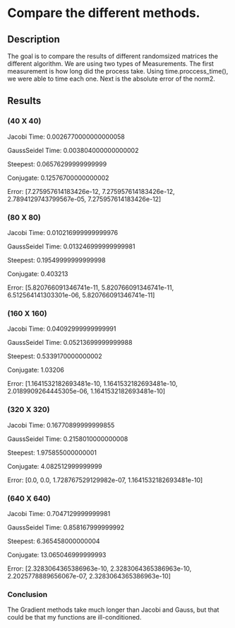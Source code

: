 # Compare the different methods.

## Description
The goal is to compare the results of different randomsized matrices the different algorithm. We are using two types of Measurements. 
The first measurement is how long did the process take. Using time.proccess_time(), we were able to time each one. Next is the absolute error of the norm2.

## Results

### (40 X 40)

Jacobi Time:  0.0026770000000000058

GaussSeidel Time: 0.003804000000000002

Steepest:  0.06576299999999999

Conjugate:  0.12576700000000002

Error: [7.275957614183426e-12, 7.275957614183426e-12, 2.7894129743799567e-05, 7.275957614183426e-12]

### (80 X 80)

Jacobi Time:  0.010216999999999976

GaussSeidel Time: 0.013246999999999981

Steepest:  0.19549999999999998

Conjugate:  0.403213

Error: [5.820766091346741e-11, 5.820766091346741e-11, 6.512564141303301e-06, 5.820766091346741e-11]

### (160 X 160)

Jacobi Time:  0.04092999999999991

GaussSeidel Time: 0.05213699999999988

Steepest:  0.5339170000000002

Conjugate:  1.03206

Error: [1.1641532182693481e-10, 1.1641532182693481e-10, 2.0189909264445305e-06, 1.1641532182693481e-10]

### (320 X 320)

Jacobi Time:  0.16770899999999855

GaussSeidel Time: 0.2158010000000008

Steepest:  1.975855000000001

Conjugate:  4.082512999999999

Error: [0.0, 0.0, 1.728767529129982e-07, 1.1641532182693481e-10]

### (640 X 640)

Jacobi Time:  0.7047129999999981

GaussSeidel Time: 0.858167999999992

Steepest:  6.365458000000004

Conjugate:  13.065046999999993

Error: [2.3283064365386963e-10, 2.3283064365386963e-10, 2.2025778889656067e-07, 2.3283064365386963e-10]

### Conclusion

The Gradient methods take much longer than Jacobi and Gauss, but that could be that my functions are ill-conditioned.

[](https://github.com/Alekoll/Math4610/blob/master/Homework/Task_Set_5/Problem10/DifferentIterative.pdf)








